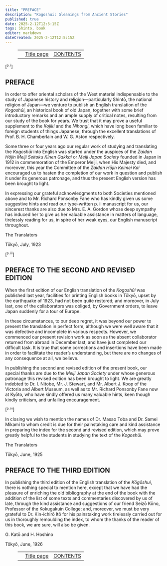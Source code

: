 ```yaml
---
title: "PREFACE"
description: "Kogoshui: Gleanings from Ancient Stories"
published: true
date: 2025-2-12T12:5:15Z
tags: Shinto, book
editor: markdown
dateCreated: 2025-2-12T12:5:15Z
---
```


<figure class="table chapter-navigator">
 <table>
   <tbody>
     <tr>
       <td>
       </td>
       <td>
       <a href="/en/book/Shintoism/Kogoshui">
         <span class="mdi mdi-book-open-variant"></span><span class="pl-2">Title page</span>
       </a>
       </td>
       <td>
       <a href="/en/book/Shintoism/Kogoshui/Contents">
         <span class="pr-2">CONTENTS</span><span class="mdi mdi-arrow-right-drop-circle"></span>
       </a>
       </td>
     </tr>
   </tbody>
 </table>
</figure>

<span id="pi">[<sup><small>p. i</small></sup>]</span>

## PREFACE

In order to offer oriental scholars of the West material indispensable to the study of Japanese history and religion—particularly Shintō, the national religion of Japan—we venture to publish an English translation of the _Kogoshūi_, an historical book of old Japan, together with some brief introductory remarks and an ample supply of critical notes, resulting from our study of the book for years. We trust that it may prove a useful supplement to the _Kojiki_ and the _Nihongi_, which have long been familiar to foreign students of things Japanese, through the excellent translations of Prof. B. H. Chamberlain and W. G. Aston respectively.

Some three or four years ago our regular work of studying and translating the _Kogoshūi_ into English was started under the auspices of the _Zaidan Hōjin Meiji Seitoku Kinen Gakkai_ or _Meiji Japan Society_ founded in Japan in 1912 in commemoration of the Emperor Meiji, when His Majesty died, and moreover, this year the Committee of the _Zaidan Hōjin Keimei Kai_ encouraged us to hasten the completion of our work in question and publish it under its generous patronage, and thus the present English version has been brought to light.

In expressing our grateful acknowledgments to both Societies mentioned above and to Mr. Richard Ponsonby Fane who has kindly given us some suggestive hints and read our type-written p. ii manuscript for us, our sincerest thanks are also due to Mrs. E. A. Gordon whose deep sympathy has induced her to give us her valuable assistance in matters of language, tirelessly reading for us, in spire of her weak eyes, our English manuscript throughout.

The Translators  

Tōkyō, July, 1923

<span id="piii">[<sup><small>p. iii</small></sup>]</span>

## PREFACE TO THE SECOND AND REVISED EDITION

When the first edition of our English translation of the _Kogoshūi_ was published last year, facilities for printing English books in Tōkyō, upset by the earthquake of 1923, had not been quite restored; and moreover, in July last, one of the collaborators was obliged, by Government orders, to leave Japan suddenly for a tour of Europe.

In these circumstances, to our deep regret, it was beyond our power to present the translation in perfect form, although we were well aware that it was defective and incomplete in various respects. However, we commenced our present revision work as soon as the absent collaborator returned from abroad in December last, and have just completed our difficult task. It is true that some corrections and insertions have been made in order to facilitate the reader’s understanding, but there are no changes of any consequence at all, we believe.

In publishing the second and revised edition of the present book, our special thanks are due to the _Meiji Japan Society_ under whose generous patronage this revised edition has been brought to light. We are greatly indebted to Dr. I. Nitobe, Mr. J. Stewart, and Mr. Albert J. Koop of the Victoria and Albert Museum, as well as to Mr. Richard Ponsonby Fane now at Kyōto, who have kindly offered us many valuable hints, keen though kindly criticism, and unfailing encouragement.

<span id="piv">[<sup><small>p. iv</small></sup>]</span>

In closing we wish to mention the names of Dr. Masao Toba and Dr. Samei Mikami to whom credit is due for their painstaking care and kind assistance in preparing the index for the second and revised edition, which may prove greatly helpful to the students in studying the text of the _Kogoshūi_.

The Translators  

Tōkyō, June, 1925

## PREFACE TO THE THIRD EDITION

In publishing the third edition of the English translation of the _Kōgōshui_, there is nothing special to mention here, except that we have had the pleasure of enriching the old bibliography at the end of the book with the addition of the list of some texts and commentaries discovered by us of late, through the kind assistance and suggestions of our friend Seizō Kōno, Professor of the Kokugakuin College; and, moreover, we must be very grateful to Dr. Kin-ichirō Itō for his painstaking work tirelessly carried out for us in thoroughly remoulding the index, to whom the thanks of the reader of this book, we are sure, will also be given.

G. Katō and H. Hoshino  

Tōkyō, June, 1926

<figure class="table chapter-navigator">
 <table>
   <tbody>
     <tr>
       <td>
       </td>
       <td>
       <a href="/en/book/Shintoism/Kogoshui">
         <span class="mdi mdi-book-open-variant"></span><span class="pl-2">Title page</span>
       </a>
       </td>
       <td>
       <a href="/en/book/Shintoism/Kogoshui/Contents">
         <span class="pr-2">CONTENTS</span><span class="mdi mdi-arrow-right-drop-circle"></span>
       </a>
       </td>
     </tr>
   </tbody>
 </table>
</figure>
